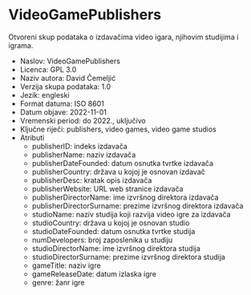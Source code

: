 # VideoGamePublishers
Otvoreni skup podataka o izdavačima video igara, njihovim studijima i igrama. 

- Naslov: VideoGamePublishers
- Licenca: GPL 3.0
- Naziv autora: David Čemeljić
- Verzija skupa podataka: 1.0
- Jezik: engleski
- Format datuma: ISO 8601
- Datum objave: 2022-11-01
- Vremenski period: do 2022., uključivo
- Ključne riječi: publishers, video games, video game studios
- Atributi
  - publisherID: indeks izdavača
  - publisherName: naziv izdavača
  - publisherDateFounded: datum osnutka tvrtke izdavača
  - publisherCountry: država u kojoj je osnovan izdavač
  - publisherDesc: kratak opis izdavača
  - publisherWebsite: URL web stranice izdavača
  - publisherDirectorName: ime izvršnog direktora izdavača
  - publisherDirectorSurname: prezime izvršnog direktora izdavača
  - studioName: naziv studija koji razvija video igre za izdavača
  - studioCountry: država u kojoj je osnovan studio
  - studioDateFounded: datum osnutka tvrtke studija
  - numDevelopers: broj zaposlenika u studiju
  - studioDirectorName: ime izvršnog direktora studija
  - studioDirectorSurname: prezime izvršnog direktora studija
  - gameTitle: naziv igre
  - gameReleaseDate: datum izlaska igre
  - genre: žanr igre

